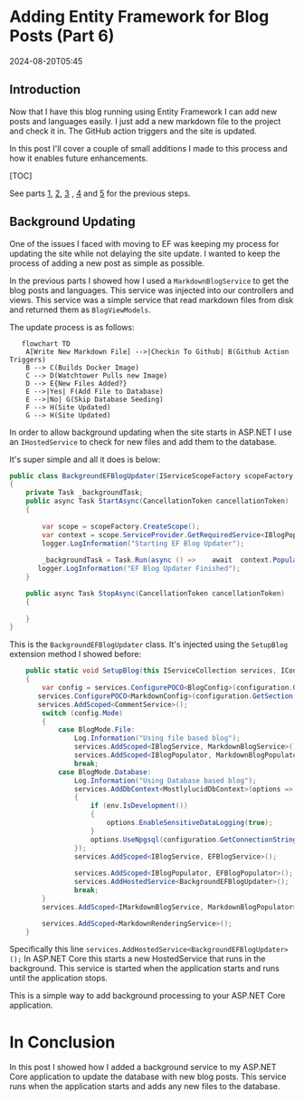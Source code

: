 ﻿# Adding Entity Framework for Blog Posts (Part 6)
<!--category-- ASP.NET, Entity Framework -->
<datetime class="hidden">2024-08-20T05:45</datetime>

## Introduction
Now that I have this blog running using Entity Framework I can add new posts and languages easily. I just add a new markdown file to the project and check it in. The GitHub action triggers and the site is updated.

In this post I'll cover a couple of small additions I made to this process and how it enables future enhancements. 

[TOC]

See parts [1](/blog/addingentityframeworkforblogpostspt1), [2](/blog/addingentityframeworkforblogpostspt2), [3](/blog/addingentityframeworkforblogpostspt3) , [4](/blog/addingentityframeworkforblogpostspt4) and [5](/blog/addingentityframeworkforblogpostspt5) for the previous steps.


## Background Updating
One of the issues I faced with moving to EF was keeping my process for updating the site while not delaying the site update. I wanted to keep the process of adding a new post as simple as possible.

In the previous parts I showed how I used a `MarkdownBlogService` to get the blog posts and languages. This service was injected into our controllers and views. This service was a simple service that read markdown files from disk and returned them as `BlogViewModels`.

The update process is as follows:

```mermaid 
   flowchart TD
    A[Write New Markdown File] -->|Checkin To Github| B(Github Action Triggers)
    B --> C(Builds Docker Image)
    C --> D(Watchtower Pulls new Image)
    D --> E{New Files Added?}
    E -->|Yes| F(Add File to Database)
    E -->|No| G(Skip Database Seeding)
    F --> H(Site Updated)
    G --> H(Site Updated)

```

In order to allow background updating when the site starts in ASP.NET I use an  `IHostedService` to check for new files and add them to the database. 

It's super simple and all it does is below:
```csharp
public class BackgroundEFBlogUpdater(IServiceScopeFactory scopeFactory, ILogger<BackgroundEFBlogUpdater> logger) : IHostedService
{
    private Task _backgroundTask;
    public async Task StartAsync(CancellationToken cancellationToken)
    {
       
        var scope = scopeFactory.CreateScope();
        var context = scope.ServiceProvider.GetRequiredService<IBlogPopulator>();
        logger.LogInformation("Starting EF Blog Updater");
      
        _backgroundTask = Task.Run(async () =>    await  context.Populate(), cancellationToken);
       logger.LogInformation("EF Blog Updater Finished");
    }

    public async Task StopAsync(CancellationToken cancellationToken)
    {
        
    }
}
```

This is the `BackgroundEFBlogUpdater` class. It's injected using the `SetupBlog` extension method I showed before:
```csharp
    public static void SetupBlog(this IServiceCollection services, IConfiguration configuration, IWebHostEnvironment env)
    {
        var config = services.ConfigurePOCO<BlogConfig>(configuration.GetSection(BlogConfig.Section));
       services.ConfigurePOCO<MarkdownConfig>(configuration.GetSection(MarkdownConfig.Section));
       services.AddScoped<CommentService>();
        switch (config.Mode)
        {
            case BlogMode.File:
                Log.Information("Using file based blog");
                services.AddScoped<IBlogService, MarkdownBlogService>();
                services.AddScoped<IBlogPopulator, MarkdownBlogPopulator>();
                break;
            case BlogMode.Database:
                Log.Information("Using Database based blog");
                services.AddDbContext<MostlylucidDbContext>(options =>
                {
                    if (env.IsDevelopment())
                    {
                        options.EnableSensitiveDataLogging(true);
                    }
                    options.UseNpgsql(configuration.GetConnectionString("DefaultConnection"));
                });
                services.AddScoped<IBlogService, EFBlogService>();
            
                services.AddScoped<IBlogPopulator, EFBlogPopulator>();
                services.AddHostedService<BackgroundEFBlogUpdater>();
                break;
        }
        services.AddScoped<IMarkdownBlogService, MarkdownBlogPopulator>();

        services.AddScoped<MarkdownRenderingService>();
    }
```

Specifically this line `services.AddHostedService<BackgroundEFBlogUpdater>();`
In ASP.NET Core this starts a new HostedService that runs in the background. This service is started when the application starts and runs until the application stops.

This is a simple way to add background processing to your ASP.NET Core application.

# In Conclusion
In this post I showed how I added a background service to my ASP.NET Core application to update the database with new blog posts. This service runs when the application starts and adds any new files to the database.